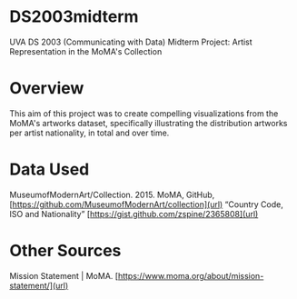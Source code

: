 # DS2003midterm
UVA DS 2003 (Communicating with Data) Midterm Project: Artist Representation in the MoMA's Collection

# Overview
This aim of this project was to create compelling visualizations from the MoMA's artworks dataset, specifically illustrating the distribution artworks per artist nationality, in total and over time. 

# Data Used  
MuseumofModernArt/Collection. 2015. MoMA, GitHub, [https://github.com/MuseumofModernArt/collection](url)
“Country Code, ISO and Nationality” [https://gist.github.com/zspine/2365808](url)

# Other Sources
Mission Statement | MoMA. [https://www.moma.org/about/mission-statement/](url) 
